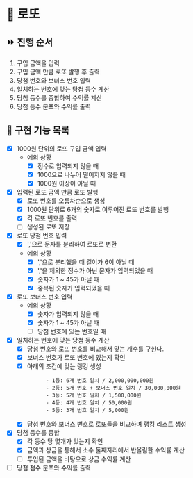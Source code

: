 # 🎲 로또

## ⏩ 진행 순서

1. 구입 금액을 입력
2. 구입 금액 만큼 로또 발행 후 출력
3. 당첨 번호와 보너스 번호 입력
4. 일치하는 번호에 맞는 당첨 등수 계산
5. 당첨 등수를 종합하여 수익률 계산
6. 당첨 등수 분포와 수익률 출력

## 🧾 구현 기능 목록

- [x] 1000원 단위의 로또 구입 금액 입력
    - 예외 상황
        - [x] 정수로 입력되지 않을 때
        - [x] 1000으로 나누어 떨어지지 않을 때
        - [x] 1000원 이상이 아닐 때

- [x] 입력된 로또 금액 만큼 로또 발행
    - [x] 로또 번호를 오름차순으로 생성
    - [x] 1000원 단위로 6개의 숫자로 이루어진 로또 번호를 발행
    - [x] 각 로또 번호를 출력
    - [ ] 생성된 로또 저장

- [x] 로또 당첨 번호 입력
    - [x] ','으로 문자를 분리하여 로또로 변환
    - 예외 상황
        - [x] ','으로 분리했을 때 길이가 6이 아닐 때
        - [x] ','을 제외한 정수가 아닌 문자가 입력되었을 때
        - [x] 숫자가 1 ~ 45가 아닐 때
        - [x] 중복된 숫자가 입력되었을 때

- [x] 로또 보너스 번호 입력
    - 예외 상황
        - [x] 숫자가 입력되지 않을 때
        - [x] 숫자가 1 ~ 45가 아닐 때
        - [ ] 당첨 번호에 있는 번호일 때

- [x] 일치하는 번호에 맞는 당첨 등수 계산
    - [x] 당첨 번호와 로또 번호를 비교해서 맞는 개수를 구한다.
    - [x] 보너스 번호가 로또 번호에 있는지 확인
    - [x] 아래의 조건에 맞는 랭킹 생성
      ```
            - 1등: 6개 번호 일치 / 2,000,000,000원
            - 2등: 5개 번호 + 보너스 번호 일치 / 30,000,000원
            - 3등: 5개 번호 일치 / 1,500,000원
            - 4등: 4개 번호 일치 / 50,000원
            - 5등: 3개 번호 일치 / 5,000원
      ```
    -[x] 당첨 번호와 보너스 번호로 로또들을 비교하며 랭킹 리스트 생성

- [x] 당첨 등수를 종합
    - [x] 각 등수 당 몇개가 있는지 확인
    - [x] 금액과 상금을 통해서 소수 둘째자리에서 반올림한 수익률 계산
    - [ ] 투입된 금액을 바탕으로 상금 수익률 계산
- [ ] 당첨 점수 분포와 수익률 출력 
